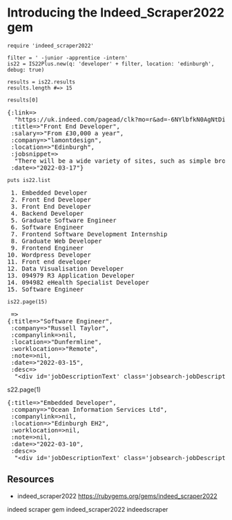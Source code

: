 # Introducing the Indeed_Scraper2022 gem

    require 'indeed_scraper2022'

    filter = ' -junior -apprentice -intern'
    is22 = IS22Plus.new(q: 'developer' + filter, location: 'edinburgh', debug: true)

    results = is22.results
    results.length #=> 15

    results[0]

<pre>
{:link=&gt;                                             
  "https://uk.indeed.com/pagead/clk?mo=r&ad=-6NYlbfkN0AgNtDiIcm6wu_HH0I_6hlBGfb1bkC...",
 :title=&gt;"Front End Developer",                      
 :salary=&gt;"From &#xA3;30,000 a year",                
 :company=&gt;"lamontdesign",                           
 :location=&gt;"Edinburgh",                             
 :jobsnippet=&gt;                                       
  "There will be a wide variety of sites, such as simple brochure WP sites...",
 :date=&gt;"2022-03-17"} 
</pre>

    puts is22.list

<pre>
 1. Embedded Developer
 2. Front End Developer                                
 3. Front End Developer                                
 4. Backend Developer                                  
 5. Graduate Software Engineer                         
 6. Software Engineer                                  
 7. Frontend Software Development Internship           
 8. Graduate Web Developer                             
 9. Frontend Engineer                                  
10. Wordpress Developer                                
11. Front end developer                                
12. Data Visualisation Developer                       
13. 094979 R3 Application Developer                    
14. 094982 eHealth Specialist Developer                
15. Software Engineer     
</pre>

    is22.page(15)

<pre>
 =&gt; 
{:title=&gt;"Software Engineer",                
 :company=&gt;"Russell Taylor",                 
 :companylink=&gt;nil,                          
 :location=&gt;"Dunfermline",                   
 :worklocation=&gt;"Remote",                    
 :note=&gt;nil,                                 
 :date=&gt;"2022-03-15",                        
 :desc=&gt;                                     
  "&lt;div id='jobDescriptionText' class='jobsearch-jobDescriptionText'&gt;&lt;p&gt;Russe...
</pre>

s22.page(1)
<pre>
{:title=&gt;"Embedded Developer",                    
 :company=&gt;"Ocean Information Services Ltd",      
 :companylink=&gt;nil,                               
 :location=&gt;"Edinburgh EH2",                      
 :worklocation=&gt;nil,                              
 :note=&gt;nil,                                      
 :date=&gt;"2022-03-10",                             
 :desc=&gt;                                          
  "&lt;div id='jobDescriptionText' class='jobsearch-jobDescriptionText'&gt;&lt;p&gt;Ocean Informati
</pre>

## Resources

* indeed_scraper2022 https://rubygems.org/gems/indeed_scraper2022

indeed scraper gem indeed_scraper2022 indeedscraper
